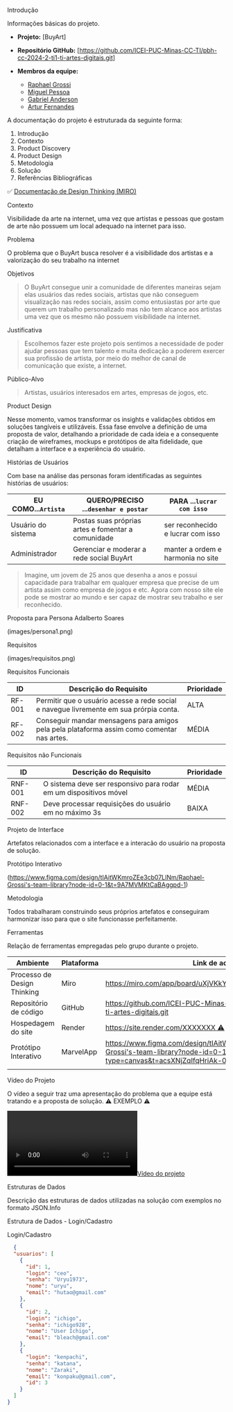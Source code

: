  Introdução

Informações básicas do projeto.

* **Projeto:** [BuyArt]
* **Repositório GitHub:** [https://github.com/ICEI-PUC-Minas-CC-TI/pbh-cc-2024-2-ti1-ti-artes-digitais.git]
* **Membros da equipe:**

  * [Raphael Grossi](https://github.com/HGonroy)
  * [Miguel Pessoa](https://github.com/MiguelPessoaLF)
  * [Gabriel Anderson](https://github.com/cicrano)
  * [Artur Fernandes](https://github.com/cicrano)

A documentação do projeto é estruturada da seguinte forma:

1. Introdução
2. Contexto
3. Product Discovery
4. Product Design
5. Metodologia
6. Solução
7. Referências Bibliográficas

✅ [Documentação de Design Thinking (MIRO)](files/ti_documentacao.pdf)

 Contexto

Visibilidade da arte na internet, uma vez que artistas e pessoas que gostam de arte não possuem um local adequado na internet para isso.

 Problema

O problema que o BuyArt busca resolver é a visibilidade dos artistas e a valorização do seu trabalho na internet

 Objetivos

> O BuyArt consegue unir a comunidade de diferentes maneiras sejam elas usuários das redes sociais, artistas que não conseguem visualização nas redes sociais, assim como entusiastas por arte que querem um trabalho personalizado mas não tem alcance aos artistas uma vez que os mesmo não possuem visibilidade na internet.

 Justificativa

> Escolhemos fazer este projeto pois sentimos a necessidade de poder ajudar pessoas que tem talento e muita dedicação a poderem exercer sua profissão de artista, por meio do melhor de canal de comunicação que existe, a internet.

 Público-Alvo

> Artistas, usuários interesados em artes, empresas de jogos, etc.

 Product Design

Nesse momento, vamos transformar os insights e validações obtidos em soluções tangíveis e utilizáveis. Essa fase envolve a definição de uma proposta de valor, detalhando a prioridade de cada ideia e a consequente criação de wireframes, mockups e protótipos de alta fidelidade, que detalham a interface e a experiência do usuário.

 Histórias de Usuários

Com base na análise das personas foram identificadas as seguintes histórias de usuários:

| EU COMO...`Artista` | QUERO/PRECISO ...`desenhar e postar`        | PARA ...`lucrar com isso`               |
| --------------------- | ------------------------------------------ | -------------------------------------- |
| Usuário do sistema   | Postas suas próprias artes e fomentar a comunidade |ser reconhecido e lucrar com isso|
| Administrador         | Gerenciar e moderar a rede social BuyArt | manter a ordem e harmonia no site |

> Imagine, um jovem de 25 anos que desenha a anos e possui capacidade para trabalhar em qualquer empresa que precise
de um artista assim como empresa de jogos e etc. Agora com nosso site ele pode se mostrar ao mundo e ser capaz de
mostrar seu trabalho e ser reconhecido.

 Proposta para Persona Adalberto Soares

(images/persona1.png)

 Requisitos

(images/requisitos.png)

 Requisitos Funcionais

| ID     | Descrição do Requisito                                   | Prioridade |
| ------ | ---------------------------------------------------------- | ---------- |
| RF-001 | Permitir que o usuário acesse a rede social e navegue livremente em sua prórpia conta. | ALTA       |
| RF-002 | Conseguir mandar mensagens para amigos pela pela plataforma assim como comentar nas artes. | MÉDIA     |

 Requisitos não Funcionais

| ID      | Descrição do Requisito                                                              | Prioridade |
| ------- | ------------------------------------------------------------------------------------- | ---------- |
| RNF-001 | O sistema deve ser responsivo para rodar em um dispositivos móvel | MÉDIA     |
| RNF-002 | Deve processar requisições do usuário em no máximo 3s | BAIXA      |

 Projeto de Interface

Artefatos relacionados com a interface e a interacão do usuário na proposta de solução.

 Protótipo Interativo

(https://www.figma.com/design/tIAitWKmroZEe3cb07LlNm/Raphael-Grossi's-team-library?node-id=0-1&t=9A7MVMKtCaBAggpd-1)

 Metodologia

Todos trabalharam construindo seus próprios artefatos e conseguiram harmonizar isso para que o site funcionasse perfeitamente.

 Ferramentas

Relação de ferramentas empregadas pelo grupo durante o projeto.

| Ambiente                    | Plataforma | Link de acesso                                     |
| --------------------------- | ---------- | -------------------------------------------------- |
| Processo de Design Thinking | Miro       | https://miro.com/app/board/uXjVKkYSgi4=/ |
| Repositório de código     | GitHub     | https://github.com/ICEI-PUC-Minas-CC-TI/pbh-cc-2024-2-ti1-ti-artes-digitais.git |
| Hospedagem do site          | Render     | https://site.render.com/XXXXXXX ⚠️ EXEMPLO ⚠️ |
| Protótipo Interativo       | MarvelApp  | https://www.figma.com/design/tIAitWKmroZEe3cb07LlNm/Raphael-Grossi's-team-library?node-id=0-1&node-type=canvas&t=acsXNjZqIfqHriAk-0 |
|                             |            |                                                    |


 Vídeo do Projeto

O vídeo a seguir traz uma apresentação do problema que a equipe está tratando e a proposta de solução. ⚠️ EXEMPLO ⚠️

[![Vídeo do projeto](images/video.mp4)](https://youtu.be/QY9w4Jug6VM)

 Estruturas de Dados

Descrição das estruturas de dados utilizadas na solução com exemplos no formato JSON.Info

 Estrutura de Dados - Login/Cadastro

Login/Cadastro

```json
  {
  "usuarios": [
    {
      "id": 1,
      "login": "ceo",
      "senha": "Uryu1973",
      "nome": "uryu",
      "email": "hutao@gmail.com"
    },
    {
      "id": 2,
      "login": "ichigo",
      "senha": "ichigo928",
      "nome": "User Ichigo",
      "email": "bleach@gmail.com"
    },
    {
      "login": "kenpachi",
      "senha": "katana",
      "nome": "Zaraki",
      "email": "konpaku@gmail.com",
      "id": 3
    }
  ]
}
```
